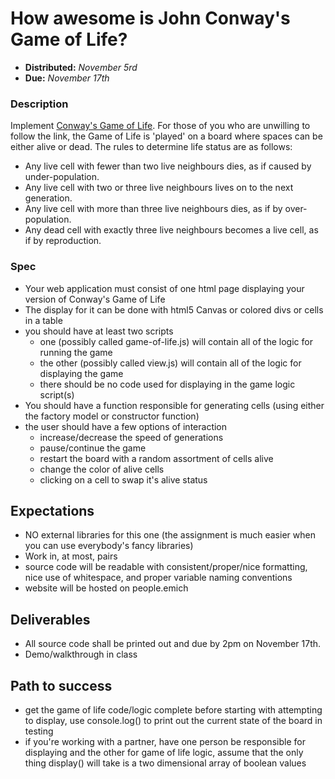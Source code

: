 # How awesome is John Conway's Game of Life?

- **Distributed:** *November 5rd*
- **Due:** *November 17th*

### Description

Implement [Conway's Game of Life][life]. For those of you who are unwilling to follow the link, the Game of Life is 'played' on a board where spaces can be either alive or dead. The rules to determine life status are as follows:

- Any live cell with fewer than two live neighbours dies, as if caused by under-population.
- Any live cell with two or three live neighbours lives on to the next generation.
- Any live cell with more than three live neighbours dies, as if by over-population.
- Any dead cell with exactly three live neighbours becomes a live cell, as if by reproduction.

### Spec

- Your web application must consist of one html page displaying your version of Conway's Game of Life
- The display for it can be done with html5 Canvas or colored divs or cells in a table
- you should have at least two scripts
  - one (possibly called game-of-life.js) will contain all of the logic for running the game
  - the other (possibly called view.js) will contain all of the logic for displaying the game
  - there should be no code used for displaying in the game logic script(s)
- You should have a function responsible for generating cells (using either the factory model or constructor function)
- the user should have a few options of interaction
  - increase/decrease the speed of generations
  - pause/continue the game
  - restart the board with a random assortment of cells alive
  - change the color of alive cells
  - clicking on a cell to swap it's alive status

## Expectations

- NO external libraries for this one (the assignment is much easier when you can use everybody's fancy libraries)
- Work in, at most, pairs
- source code will be readable with consistent/proper/nice formatting, nice use of whitespace, and proper variable naming conventions
- website will be hosted on people.emich

## Deliverables

- All source code shall be printed out and due by 2pm on November 17th.
- Demo/walkthrough in class

## Path to success

- get the game of life code/logic complete before starting with attempting to display, use console.log() to print out the current state of the board in testing
- if you're working with a partner, have one person be responsible for displaying and the other for game of life logic, assume that the only thing display() will take is a two dimensional array of boolean values

[life]: https://en.wikipedia.org/wiki/Conway's_Game_of_Life
